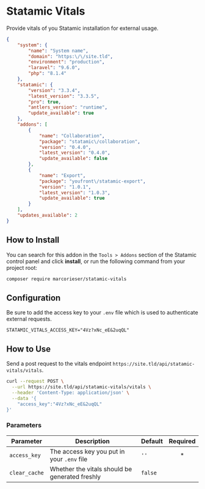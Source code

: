 # Statamic Vitals
Provide vitals of you Statamic installation for external usage.
```json
{
	"system": {
		"name": "System name",
		"domain": "https:\/\/site.tld",
		"environment": "production",
		"laravel": "9.6.0",
		"php": "8.1.4"
	},
	"statamic": {
		"version": "3.3.4",
		"latest_version": "3.3.5",
		"pro": true,
		"antlers_version": "runtime",
		"update_available": true
	},
	"addons": [
		{
			"name": "Collaboration",
			"package": "statamic\/collaboration",
			"version": "0.4.0",
			"latest_version": "0.4.0",
			"update_available": false
		},
		{
			"name": "Export",
			"package": "youfront\/statamic-export",
			"version": "1.0.1",
			"latest_version": "1.0.3",
			"update_available": true
		}
	],
	"updates_available": 2
}
```

## How to Install

You can search for this addon in the `Tools > Addons` section of the Statamic control panel and click **install**, or run the following command from your project root:

``` bash
composer require marcorieser/statamic-vitals
```

## Configuration
Be sure to add the access key to your `.env` file which is used to authenticate external requests.
```dotenv
STATAMIC_VITALS_ACCESS_KEY="4Vz?xNc_eE&2uqQL"
```


## How to Use
Send a post request to the vitals endpoint `https://site.tld/api/statamic-vitals/vitals`.
```bash
curl --request POST \
  --url https://site.tld/api/statamic-vitals/vitals \
  --header 'Content-Type: application/json' \
  --data '{
	"access_key":"4Vz?xNc_eE&2uqQL"
}'
```

### Parameters
| Parameter     | Description                                    | Default | Required |
|---------------|------------------------------------------------|---------|:--------:|
| `access_key`  | The access key you put in your `.env` file     | `''`    |    *     |
| `clear_cache` | Whether the vitals should be generated freshly | `false` |          |
